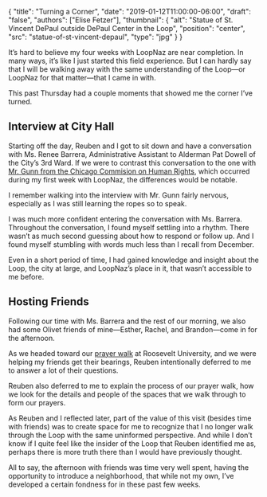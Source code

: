 {
	"title": "Turning a Corner",
	"date": "2019-01-12T11:00:00-06:00",
	"draft": "false",
	"authors": ["Elise Fetzer"],
	"thumbnail": {
		"alt": "Statue of St. Vincent DePaul outside DePaul Center in the Loop",
		"position": "center",
		"src": "statue-of-st-vincent-depaul",
		"type": "jpg"
	}
}

It’s hard to believe my four weeks with LoopNaz are near completion. In many ways, it’s like I just started this field experience. But I can hardly say that I will be walking away with the same understanding of the Loop—or LoopNaz for that matter—that I came in with.

This past Thursday had a couple moments that showed me the corner I’ve turned.

## Interview at City Hall

Starting off the day, Reuben and I got to sit down and have a conversation with Ms. Renee Barrera, Administrative Assistant to Alderman Pat Dowell of the City’s 3rd Ward. If we were to contrast this conversation to the one with [Mr. Gunn from the Chicago Commision on Human Rights][cchr], which occurred during my first week with LoopNaz, the differences would be notable.

I remember walking into the interview with Mr. Gunn fairly nervous, especially as I was still learning the ropes so to speak.

I was much more confident entering the conversation with Ms. Barrera. Throughout the conversation, I found myself settling into a rhythm. There wasn’t as much second guessing about how to respond or follow up. And I found myself stumbling with words much less than I recall from December.

Even in a short period of time, I had gained knowledge and insight about the Loop, the city at large, and LoopNaz’s place in it, that wasn’t accessible to me before.

## Hosting Friends

Following our time with Ms. Barrera and the rest of our morning, we also had some Olivet friends of mine—Esther, Rachel, and Brandon—come in for the afternoon.

As we headed toward our [prayer walk][prayer-walk] at Roosevelt University, and we were helping my friends get their bearings, Reuben intentionally deferred to me to answer a lot of their questions.

Reuben also deferred to me to explain the process of our prayer walk, how we look for the details and people of the spaces that we walk through to form our prayers.

As Reuben and I reflected later, part of the value of this visit (besides time with friends) was to create space for me to recognize that I no longer walk through the Loop with the same uninformed perspective. And while I don’t know if I quite feel like the insider of the Loop that Reuben identified me as, perhaps there is more truth there than I would have previously thought.

All to say, the afternoon with friends was time very well spent, having the opportunity to introduce a neighborhood, that while not my own, I’ve developed a certain fondness for in these past few weeks.

[cchr]: /2018/12/thoughts-on-human-rights/
[prayer-walk]: /join/prayer-walk/
